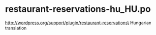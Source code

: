 # restaurant-reservations-hu_HU.po
http://wordpress.org/support/plugin/restaurant-reservations\
Hungarian translation
